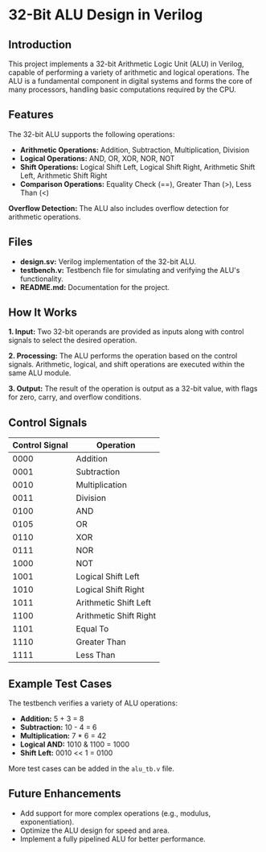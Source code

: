 <!DOCTYPE html>
<html lang="en">
<head>
    <meta charset="UTF-8">
    <meta name="viewport" content="width=device-width, initial-scale=1.0">


   
</head>
<body>

<h1>32-Bit ALU Design in Verilog</h1>

<h2>Introduction</h2>
<p>This project implements a 32-bit Arithmetic Logic Unit (ALU) in Verilog, capable of performing a variety of arithmetic and logical operations. The ALU is a fundamental component in digital systems and forms the core of many processors, handling basic computations required by the CPU.</p>

<h2>Features</h2>
<p>The 32-bit ALU supports the following operations:</p>
<ul>
    <li><strong>Arithmetic Operations:</strong> Addition, Subtraction, Multiplication, Division</li>
    <li><strong>Logical Operations:</strong> AND, OR, XOR, NOR, NOT</li>
    <li><strong>Shift Operations:</strong> Logical Shift Left, Logical Shift Right, Arithmetic Shift Left, Arithmetic Shift Right</li>
    <li><strong>Comparison Operations:</strong> Equality Check (==), Greater Than (>), Less Than (<)</li>
</ul>
<p><strong>Overflow Detection:</strong> The ALU also includes overflow detection for arithmetic operations.</p>

<h2>Files</h2>
<ul>
    <li><strong>design.sv:</strong> Verilog implementation of the 32-bit ALU.</li>
    <li><strong>testbench.v:</strong> Testbench file for simulating and verifying the ALU's functionality.</li>
    <li><strong>README.md:</strong> Documentation for the project.</li>
</ul>

<h2>How It Works</h2>
<p>
    <strong>1. Input:</strong> Two 32-bit operands are provided as inputs along with control signals to select the desired operation.
</p>
<p>
    <strong>2. Processing:</strong> The ALU performs the operation based on the control signals. Arithmetic, logical, and shift operations are executed within the same ALU module.
</p>
<p>
    <strong>3. Output:</strong> The result of the operation is output as a 32-bit value, with flags for zero, carry, and overflow conditions.
</p>

<h2>Control Signals</h2>
<table>
    <thead>
        <tr>
            <th>Control Signal</th>
            <th>Operation</th>
        </tr>
    </thead>
    <tbody>
        <tr>
            <td>0000</td>
            <td>Addition</td>
        </tr>
        <tr>
            <td>0001</td>
            <td>Subtraction</td>
        </tr>
        <tr>
            <td>0010</td>
            <td>Multiplication</td>
        </tr>
        <tr>
            <td>0011</td>
            <td>Division</td>
        </tr>
        <tr>
            <td>0100</td>
            <td>AND</td>
        </tr>
        <tr>
            <td>0105</td>
            <td>OR</td>
        </tr>
        <tr>
            <td>0110</td>
            <td>XOR</td>
        </tr>
        <tr>
            <td>0111</td>
            <td>NOR</td>
        </tr>
        <tr>
            <td>1000</td>
            <td>NOT</td>
        </tr>
        <tr>
            <td>1001</td>
            <td>Logical Shift Left</td>
        </tr>
        <tr>
            <td>1010</td>
            <td>Logical Shift Right</td>
        </tr>
        <tr>
            <td>1011</td>
            <td>Arithmetic Shift Left</td>
        </tr>
        <tr>
            <td>1100</td>
            <td>Arithmetic Shift Right</td>
        </tr>
        <tr>
            <td>1101</td>
            <td>Equal To</td>
        </tr>
        <tr>
            <td>1110</td>
            <td>Greater Than</td>
        </tr>
        <tr>
            <td>1111</td>
            <td>Less Than</td>
        </tr>
    </tbody>
</table>

<h2>Example Test Cases</h2>
<p>The testbench verifies a variety of ALU operations:</p>
<ul>
    <li><strong>Addition:</strong> 5 + 3 = 8</li>
    <li><strong>Subtraction:</strong> 10 - 4 = 6</li>
    <li><strong>Multiplication:</strong> 7 * 6 = 42</li>
    <li><strong>Logical AND:</strong> 1010 & 1100 = 1000</li>
    <li><strong>Shift Left:</strong> 0010 << 1 = 0100</li>
</ul>
<p>More test cases can be added in the <code>alu_tb.v</code> file.</p>

<h2>Future Enhancements</h2>
<ul>
    <li>Add support for more complex operations (e.g., modulus, exponentiation).</li>
    <li>Optimize the ALU design for speed and area.</li>
    <li>Implement a fully pipelined ALU for better performance.</li>
</ul>

</body>
</html>
